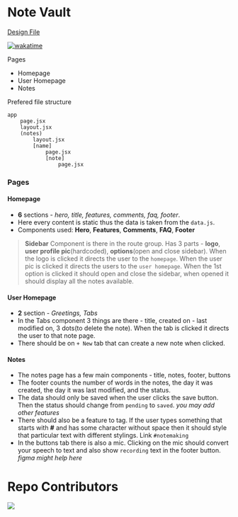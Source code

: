 # Note Vault


[Design File](https://www.figma.com/file/ym8CNt559tAIpseV4m6Ret/NoteVault?type=design&node-id=3%3A38&mode=design&t=xuc0UP490ZSuRSHq-1)

[![wakatime](https://wakatime.com/badge/user/b486c624-54cb-4d61-9d41-06e9e496bcfe/project/bbfba2d4-b7d4-4057-9587-32cee31a3aa2.svg)](https://wakatime.com/badge/user/b486c624-54cb-4d61-9d41-06e9e496bcfe/project/bbfba2d4-b7d4-4057-9587-32cee31a3aa2)

Pages
- Homepage
- User Homepage
- Notes

Prefered file structure

```
app
	page.jsx
	layout.jsx
	(notes)
		layout.jsx
		[name]
			page.jsx
			[note]
				page.jsx
```


### Pages

#### Homepage

- **6** sections - *hero, title, features, comments, faq, footer*.
- Here every content is static thus the data is taken from the `data.js`.
- Components used: **Hero**, **Features**, **Comments**, **FAQ**, **Footer**

>**Sidebar** 
> Component is there in the route group.
> Has 3 parts - **logo**, **user profile pic**(hardcoded), **options**(open and close sidebar).
>  When the logo is clicked it directs the user to the `homepage`.
>  When the user pic is clicked it directs the users to the `user homepage`.
>  When the 1st option is clicked it should open and close the sidebar, when opened it should display all the notes available.
  
#### User Homepage
- **2** section - *Greetings, Tabs*
- In the Tabs component 3 things are there - title, created on - last modified on, 3 dots(to delete the note). When the tab is clicked it directs the user to that note page.
- There should be on `+ New` tab that can create a new note when clicked.

#### Notes

- The notes page has a few main components - title, notes, footer, buttons
- The footer counts the number of words in the notes, the day it was created, the day it was last modified, and the status.
- The data should only be saved when the user clicks the save button. Then the status should change from `pending` to `saved`. *you may add other features*
- There should also be a feature to tag. If the user types something that starts with **#** and has some character without space then it should style that particular text with different stylings. Link `#notemaking`
- In the buttons tab there is also a mic. Clicking on the mic should convert your speech to text and also show `recording` text in the footer button. *figma might help here*

# Repo Contributors

 <img src = "https://contrib.rocks/image?repo=Nexus-PES/NoteVault"/>
